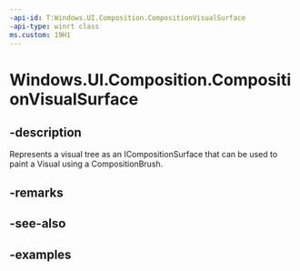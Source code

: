 ```yaml
---
-api-id: T:Windows.UI.Composition.CompositionVisualSurface
-api-type: winrt class
ms.custom: 19H1
---
```


<!-- Class syntax.
public class CompositionVisualSurface : CompositionObject, CompositionObject, ICompositionSurface
-->

# Windows.UI.Composition.CompositionVisualSurface

## -description

Represents a visual tree as an ICompositionSurface that can be used to paint a Visual using a CompositionBrush.



## -remarks

## -see-also

## -examples

